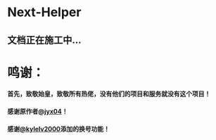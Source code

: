 # Next-Helper
## 文档正在施工中...

# 鸣谢：
#### 首先，致敬始皇，致敬所有热佬，没有他们的项目和服务就没有这个项目！
#### 感谢原作者[@jyx04](https://github.com/jyx04/oaifree-helper)！
#### 感谢[@kylelv2000](https://github.com/kylelv2000)添加的换号功能！
